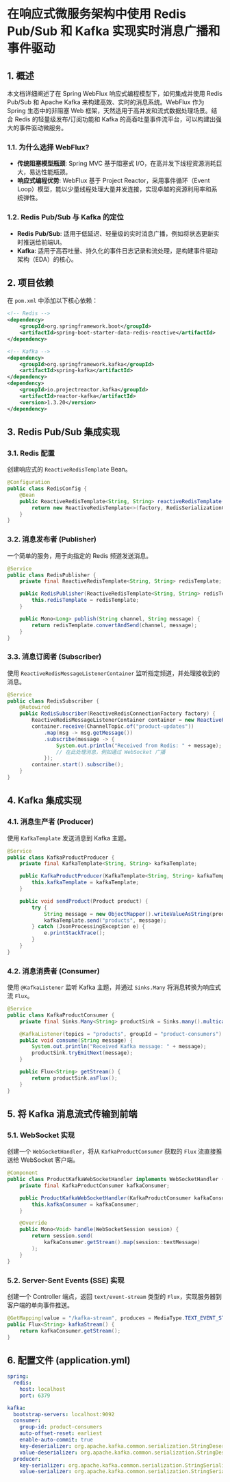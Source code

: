 
# 在响应式微服务架构中使用 Redis Pub/Sub 和 Kafka 实现实时消息广播和事件驱动

## 1. 概述

本文档详细阐述了在 Spring WebFlux 响应式编程模型下，如何集成并使用 Redis Pub/Sub 和 Apache Kafka 来构建高效、实时的消息系统。WebFlux 作为 Spring 生态中的非阻塞 Web 框架，天然适用于高并发和流式数据处理场景。结合 Redis 的轻量级发布/订阅功能和 Kafka 的高吞吐量事件流平台，可以构建出强大的事件驱动微服务。

### 1.1. 为什么选择 WebFlux?

- **传统阻塞模型瓶颈**: Spring MVC 基于阻塞式 I/O，在高并发下线程资源消耗巨大，易达性能瓶颈。
- **响应式编程优势**: WebFlux 基于 Project Reactor，采用事件循环（Event Loop）模型，能以少量线程处理大量并发连接，实现卓越的资源利用率和系统弹性。

### 1.2. Redis Pub/Sub 与 Kafka 的定位

- **Redis Pub/Sub**: 适用于低延迟、轻量级的实时消息广播，例如将状态更新实时推送给前端UI。
- **Kafka**: 适用于高吞吐量、持久化的事件日志记录和流处理，是构建事件驱动架构（EDA）的核心。

## 2. 项目依赖

在 `pom.xml` 中添加以下核心依赖：

```xml
<!-- Redis -->
<dependency>
    <groupId>org.springframework.boot</groupId>
    <artifactId>spring-boot-starter-data-redis-reactive</artifactId>
</dependency>

<!-- Kafka -->
<dependency>
    <groupId>org.springframework.kafka</groupId>
    <artifactId>spring-kafka</artifactId>
</dependency>
<dependency>
    <groupId>io.projectreactor.kafka</groupId>
    <artifactId>reactor-kafka</artifactId>
    <version>1.3.20</version>
</dependency>
```

## 3. Redis Pub/Sub 集成实现

### 3.1. Redis 配置

创建响应式的 `ReactiveRedisTemplate` Bean。

```java
@Configuration
public class RedisConfig {
    @Bean
    public ReactiveRedisTemplate<String, String> reactiveRedisTemplate(ReactiveRedisConnectionFactory factory) {
        return new ReactiveRedisTemplate<>(factory, RedisSerializationContext.string());
    }
}
```

### 3.2. 消息发布者 (Publisher)

一个简单的服务，用于向指定的 Redis 频道发送消息。

```java
@Service
public class RedisPublisher {
    private final ReactiveRedisTemplate<String, String> redisTemplate;

    public RedisPublisher(ReactiveRedisTemplate<String, String> redisTemplate) {
        this.redisTemplate = redisTemplate;
    }

    public Mono<Long> publish(String channel, String message) {
        return redisTemplate.convertAndSend(channel, message);
    }
}
```

### 3.3. 消息订阅者 (Subscriber)

使用 `ReactiveRedisMessageListenerContainer` 监听指定频道，并处理接收到的消息。

```java
@Service
public class RedisSubscriber {
    @Autowired
    public RedisSubscriber(ReactiveRedisConnectionFactory factory) {
        ReactiveRedisMessageListenerContainer container = new ReactiveRedisMessageListenerContainer(factory);
        container.receive(ChannelTopic.of("product-updates"))
            .map(msg -> msg.getMessage())
            .subscribe(message -> {
                System.out.println("Received from Redis: " + message);
                // 在此处理消息，例如通过 WebSocket 广播
            });
        container.start().subscribe();
    }
}
```

## 4. Kafka 集成实现

### 4.1. 消息生产者 (Producer)

使用 `KafkaTemplate` 发送消息到 Kafka 主题。

```java
@Service
public class KafkaProductProducer {
    private final KafkaTemplate<String, String> kafkaTemplate;

    public KafkaProductProducer(KafkaTemplate<String, String> kafkaTemplate) {
        this.kafkaTemplate = kafkaTemplate;
    }

    public void sendProduct(Product product) {
        try {
            String message = new ObjectMapper().writeValueAsString(product);
            kafkaTemplate.send("products", message);
        } catch (JsonProcessingException e) {
            e.printStackTrace();
        }
    }
}
```

### 4.2. 消息消费者 (Consumer)

使用 `@KafkaListener` 监听 Kafka 主题，并通过 `Sinks.Many` 将消息转换为响应式流 `Flux`。

```java
@Service
public class KafkaProductConsumer {
    private final Sinks.Many<String> productSink = Sinks.many().multicast().onBackpressureBuffer();

    @KafkaListener(topics = "products", groupId = "product-consumers")
    public void consume(String message) {
        System.out.println("Received Kafka message: " + message);
        productSink.tryEmitNext(message);
    }

    public Flux<String> getStream() {
        return productSink.asFlux();
    }
}
```

## 5. 将 Kafka 消息流式传输到前端

### 5.1. WebSocket 实现

创建一个 `WebSocketHandler`，将从 `KafkaProductConsumer` 获取的 `Flux` 流直接推送给 WebSocket 客户端。

```java
@Component
public class ProductKafkaWebSocketHandler implements WebSocketHandler {
    private final KafkaProductConsumer kafkaConsumer;

    public ProductKafkaWebSocketHandler(KafkaProductConsumer kafkaConsumer) {
        this.kafkaConsumer = kafkaConsumer;
    }

    @Override
    public Mono<Void> handle(WebSocketSession session) {
        return session.send(
            kafkaConsumer.getStream().map(session::textMessage)
        );
    }
}
```

### 5.2. Server-Sent Events (SSE) 实现

创建一个 Controller 端点，返回 `text/event-stream` 类型的 `Flux`，实现服务器到客户端的单向事件推送。

```java
@GetMapping(value = "/kafka-stream", produces = MediaType.TEXT_EVENT_STREAM_VALUE)
public Flux<String> kafkaStream() {
    return kafkaConsumer.getStream();
}
```

## 6. 配置文件 (application.yml)

```yaml
spring:
  redis:
    host: localhost
    port: 6379

kafka:
  bootstrap-servers: localhost:9092
  consumer:
    group-id: product-consumers
    auto-offset-reset: earliest
    enable-auto-commit: true
    key-deserializer: org.apache.kafka.common.serialization.StringDeserializer
    value-deserializer: org.apache.kafka.common.serialization.StringDeserializer
  producer:
    key-serializer: org.apache.kafka.common.serialization.StringSerializer
    value-serializer: org.apache.kafka.common.serialization.StringSerializer
```
